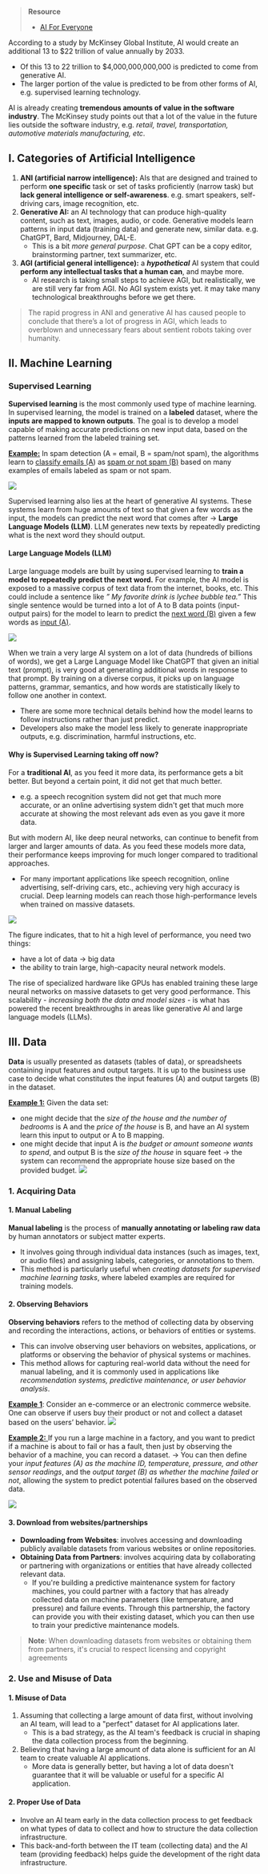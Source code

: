 > **Resource**
> - [AI For Everyone](https://www.deeplearning.ai/courses/ai-for-everyone/)

According to a study by McKinsey Global Institute, AI would create an additional 13 to $22 trillion of value annually by 2033. 
* Of this 13 to 22 trillion to $4,000,000,000,000 is predicted to come from generative AI.
* The larger portion of the value is predicted to be from other forms of AI, e.g. supervised learning technology. 

AI is already creating **tremendous amounts of value in the software industry**. The McKinsey study points out that a lot of the value in the future lies outside the software industry, e.g. *retail, travel, transportation, automotive materials manufacturing, etc*. 
## I. Categories of Artificial Intelligence
1. **ANI (artificial narrow intelligence):** AIs that are designed and trained to perform **one specific** task or set of tasks proficiently (narrow task) but **lack general intelligence or self-awareness**. e.g. smart speakers, self-driving cars, image recognition, etc. 
2. **Generative AI:** an AI technology that can produce high-quality content, such as text, images, audio, or code. Generative models learn patterns in input data (training data) and generate new, similar data. e.g. ChatGPT, Bard, Midjourney, DAL-E. 
	* This is a bit *more general purpose*. Chat GPT can be a copy editor, brainstorming partner, text summarizer, etc. 
3. **AGI (artificial general intelligence):** a ***hypothetical*** AI system that could **perform any intellectual tasks that a human can**, and maybe more.
	* AI research is taking small steps to achieve AGI, but realistically, we are still very far from AGI. No AGI system exists yet. it may take many technological breakthroughs before we get there. 

> The rapid progress in ANI and generative AI has caused people to conclude that there’s a lot of progress in AGI, which leads to overblown and unnecessary fears about sentient robots taking over humanity. 

## II. Machine Learning
### Supervised Learning
**Supervised learning** is the most commonly used type of machine learning. In supervised learning, the model is trained on a **labeled** dataset, where the **inputs are mapped to known outputs**. The goal is to develop a model capable of making accurate predictions on new input data, based on the patterns learned from the labeled training set.

<u>**Example:**</u> In spam detection (A = email, B = spam/not spam), the algorithms learn to <u>classify emails (A</u>) as <u>spam or not spam (B)</u> based on many examples of emails labeled as spam or not spam.

![](https://i.imgur.com/wynAFMj.png)

Supervised learning also lies at the heart of generative AI systems. These systems learn from huge amounts of text so that given a few words as the input, the models can predict the next word that comes after → **Large Language Models (LLM)**. LLM generates new texts by repeatedly predicting what is the next word they should output. 
#### Large Language Models (LLM)
Large language models are built by using supervised learning to **train a model to repeatedly predict the next word.** For example, the AI model is exposed to a massive corpus of text data from the internet, books, etc. This could include a sentence like *” My favorite drink is lychee bubble tea.”* This single sentence would be turned into a lot of A to B data points (input-output pairs) for the model to learn to predict the <u>next word (B)</u> given a few words as <u>input (A)</u>. 

![](https://i.imgur.com/8aPM9sy.png)

When we train a very large AI system on a lot of data (hundreds of billions of words), we get a Large Language Model like ChatGPT that given an initial text (prompt), is very good at generating additional words in response to that prompt. By training on a diverse corpus, it picks up on language patterns, grammar, semantics, and how words are statistically likely to follow one another in context.
* There are some more technical details behind how the model learns to follow instructions rather than just predict. 
* Developers also make the model less likely to generate inappropriate outputs, e.g. discrimination, harmful instructions, etc. 
#### Why is Supervised Learning taking off now?
For a **traditional AI**, as you feed it more data, its performance gets a bit better. But beyond a certain point, it did not get that much better. 
* e.g. a speech recognition system did not get that much more accurate, or an online advertising system didn't get that much more accurate at showing the most relevant ads even as you gave it more data.

But with modern AI, like deep neural networks, can continue to benefit from larger and larger amounts of data. As you feed these models more data, their performance keeps improving for much longer compared to traditional approaches.
* For many important applications like speech recognition, online advertising, self-driving cars, etc., achieving very high accuracy is crucial. Deep learning models can reach those high-performance levels when trained on massive datasets.

![](https://i.imgur.com/Zf6arK8.png)

The figure indicates, that to hit a high level of performance, you need two things: 
* have a lot of data → big data
* the ability to train large, high-capacity neural network models. 

The rise of specialized hardware like GPUs has enabled training these large neural networks on massive datasets to get very good performance. This scalability - *increasing both the data and model sizes* - is what has powered the recent breakthroughs in areas like generative AI and large language models (LLMs).
## III. Data
**Data** is usually presented as datasets (tables of data), or spreadsheets containing input features and output targets. It is up to the business use case to decide what constitutes the input features (A) and output targets (B) in the dataset. 

<u>**Example 1:**</u> Given the data set: 
* one might decide that the *size of the house and the number of bedrooms* is A and the *price of the house* is B, and have an AI system learn this input to output or A to B mapping.
* one might decide that input A is _the budget or amount someone wants to spend_, and output B is the _size of the house_ in square feet → the system can recommend the appropriate house size based on the provided budget.
![](https://i.imgur.com/zRNXOib.png)
### 1. Acquiring Data 
#### 1. Manual Labeling
**Manual labeling** is the process of **manually annotating or labeling raw data** by human annotators or subject matter experts. 
* It involves going through individual data instances (such as images, text, or audio files) and assigning labels, categories, or annotations to them. 
* This method is particularly useful when *creating datasets for supervised machine learning tasks*, where labeled examples are required for training models.
#### 2. Observing Behaviors
**Observing behaviors** refers to the method of collecting data by observing and recording the interactions, actions, or behaviors of entities or systems.
* This can involve observing user behaviors on websites, applications, or platforms or observing the behavior of physical systems or machines. 
* This method allows for capturing real-world data without the need for manual labeling, and it is commonly used in applications like *recommendation systems, predictive maintenance, or user behavior analysis*.

<u>**Example 1**</u>: Consider an e-commerce or an electronic commerce website. One can observe if users buy their product or not and collect a dataset based on the users’ behavior. 
![](https://i.imgur.com/iImkfWD.png)

<u>**Example 2:** </u> If you run a large machine in a factory, and you want to predict if a machine is about to fail or has a fault, then just by observing the behavior of a machine, you can record a dataset. 
→ You can then define your *input features (A) as the machine ID, temperature, pressure, and other sensor readings*, and the *output target (B) as whether the machine failed or not*, allowing the system to predict potential failures based on the observed data.

![](https://i.imgur.com/HeAMumn.png)
#### 3. Download from websites/partnerships
- **Downloading from Websites**: involves accessing and downloading publicly available datasets from various websites or online repositories.
- **Obtaining Data from Partners**: involves acquiring data by collaborating or partnering with organizations or entities that have already collected relevant data. 
	- If you're building a predictive maintenance system for factory machines, you could partner with a factory that has already collected data on machine parameters (like temperature, and pressure) and failure events. Through this partnership, the factory can provide you with their existing dataset, which you can then use to train your predictive maintenance models.

> **Note**: When downloading datasets from websites or obtaining them from partners, it's crucial to respect licensing and copyright agreements

### 2. Use and Misuse of Data
#### 1. Misuse of Data
1. Assuming that collecting a large amount of data first, without involving an AI team, will lead to a "perfect" dataset for AI applications later.
    - This is a bad strategy, as the AI team's feedback is crucial in shaping the data collection process from the beginning.
2. Believing that having a large amount of data alone is sufficient for an AI team to create valuable AI applications.
    - More data is generally better, but having a lot of data doesn't guarantee that it will be valuable or useful for a specific AI application.
#### 2. Proper Use of Data
- Involve an AI team early in the data collection process to get feedback on what types of data to collect and how to structure the data collection infrastructure.
- This back-and-forth between the IT team (collecting data) and the AI team (providing feedback) helps guide the development of the right data infrastructure.